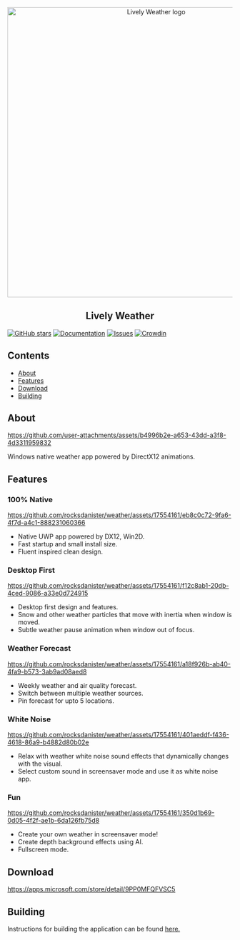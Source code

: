 <p align="center">
  <img alt="Lively Weather logo" src="resources/hero.jpg" width="650" />
  <h2 align="center">Lively Weather</h2>
</p>

[![GitHub stars](https://img.shields.io/github/stars/rocksdanister/weather.svg)](https://github.com/rocksdanister/weather/stargazers)
[![Documentation](https://img.shields.io/badge/Docs-WIP-red.svg)](https://github.com/rocksdanister/weather/wiki)
[![Issues](https://img.shields.io/github/issues/rocksdanister/weather.svg)](https://github.com/rocksdanister/weather/issues)
[![Crowdin](https://badges.crowdin.net/lively-weather/localized.svg)](https://crowdin.com/project/lively-weather)

## Contents

- [About](#about)
- [Features](#features)
- [Download](#download)
- [Building](#building)

## About

https://github.com/user-attachments/assets/b4996b2e-a653-43dd-a3f8-4d3311959832

Windows native weather app powered by DirectX12 animations.

## Features

### 100% Native
https://github.com/rocksdanister/weather/assets/17554161/eb8c0c72-9fa6-4f7d-a4c1-888231060366

- Native UWP app powered by DX12, Win2D.
- Fast startup and small install size.
- Fluent inspired clean design.
### Desktop First
https://github.com/rocksdanister/weather/assets/17554161/f12c8ab1-20db-4ced-9086-a33e0d724915

- Desktop first design and features.
- Snow and other weather particles that move with inertia when window is moved. 
- Subtle weather pause animation when window out of focus.
### Weather Forecast
https://github.com/rocksdanister/weather/assets/17554161/a18f926b-ab40-4fa9-b573-3ab9ad08aed8

 - Weekly weather and air quality forecast.
 - Switch between multiple weather sources.
 - Pin forecast for upto 5 locations.
### White Noise
https://github.com/rocksdanister/weather/assets/17554161/401aeddf-f436-4618-86a9-b4882d80b02e

- Relax with weather white noise sound effects that dynamically changes with the visual.
- Select custom sound in screensaver mode and use it as white noise app.
 ### Fun
https://github.com/rocksdanister/weather/assets/17554161/350d1b69-0d05-4f2f-ae1b-6da126fb75d8

- Create your own weather in screensaver mode!
- Create depth background effects using AI.
- Fullscreen mode.

## Download

https://apps.microsoft.com/store/detail/9PP0MFQFVSC5

## Building

Instructions for building the application can be found [here.](https://github.com/rocksdanister/weather/wiki/Building)

